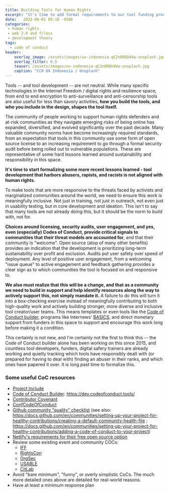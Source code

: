 ```yaml
---
title: Building Tools for Human Rights
excerpt: "It's time to add formal requirements to our tool funding process to reduce risks while also contributing to building more inclusive tools"
date:   2022-06-01 09:18 -0500
categories:
 - human rights
 - web 2.0 and f/loss
 - development theory
tags:
  - code of conduct
header:
    overlay_image: /assets/images/ux-indonesia-qC2n6RQU4Vw-unsplash.jpg
    overlay_filter: 0.5
    teaser: /assets/images/ux-indonesia-qC2n6RQU4Vw-unsplash.jpg
    caption: "CC0 UX Indonesia / Unsplash"
---
```


Tools -- and tool development -- are not neutral. While many specific technologies in the Internet Freedom / digital rights and resilience space, from end to end encryption to anti-surveillance and anti-censorship tools are also useful for less than savory activities, **how you build the tools, and who you include in the design, shapes the tool itself.**

The community of people working to support human rights defenders and at-risk communities as they navigate emerging risks of being online has expanded, diversified, and evolved significantly over the past decade. Many valuable community norms have become increasingly required standards, from an expectation that tools in this community use some form of open source license to an increasing requirement to go through a formal security audit before being rolled out to vulnerable populations. These are representative of some hard lessons learned around sustainability and responsibility in this space.

**It's time to start formalizing some more recent lessons learned - tool development that harbors abusers, rapists, and racists is not aligned with human rights.**

To make tools that are more responsive to the threats faced by activists and marginalized communities around the world, we need to ensure this work is meaningfully inclusive. Not just in training, not just in outreach, not even just in usability testing, but in core development and ideation. This isn't to say that many tools are not already doing this, but it should be the norm to build with, not for.

**Choices around licensing, security audits, user engagement, and yes, even (especially) Codes of Conduct, provide critical signals to communities that their threat models are accounted for**, and that their community is "welcome". Open source (atop of many other benefits) provides an indication that the development is prioritizing long-term sustainability over profit and exclusion. Audits put user safety over speed of deployment. Any level of positive user engagement, from a welcoming "issue queue" to active engagement and feedback gathering provides a clear sign as to which communities the tool is focused on and responsive to.

**We also must realize that this will be a change, and that as a community we need to build in support and help identify resources along the way to actively support this, not simply mandate it.** A failure to do this will turn it into a box-checking exercise instead of meaningfully contributing to both high-quality work and actively building stronger, more diverse and inclusive tool creator/user teams. This means templates or even tools like the [Code of Conduct builder](https://github.com/gembarrett/coconduct-builder), programs like Internews' [BASICS](https://internews.org/BASICS), and direct monetary support from funders in this space to support and encourage this work long before making it a condition.

This certainly is not new, and I'm certainly not the first to think this -- the Code of Conduct builder alone has been working on this since 2015, and countless tool developers, funders, digital safery trainers are already working and quietly tracking which tools have responsibly dealt with (or prepared for having to deal with) finding an abuser in their ranks, and which ones have papered it over. It is long past time to formalize this.

### Some useful CoC resources

* [Project Include](https://projectinclude.org/writing_cocs)
* [Code of Conduct Builder](https://github.com/gembarrett/coconduct-builder): https://dev.codeofconduct.tools/
* [Contributor Covenant](https://www.contributor-covenant.org/)
* [ConfCodeOfConduct](https://confcodeofconduct.com/)
* [Github community "quality" checklist](https://docs.github.com/en/github/site-policy/github-community-guidelines) (see also: https://docs.github.com/en/communities/setting-up-your-project-for-healthy-contributions/creating-a-default-community-health-file ; https://docs.github.com/en/communities/setting-up-your-project-for-healthy-contributions/adding-a-code-of-conduct-to-your-project)
* [Netlify's requirements for their free open source option](https://www.netlify.com/legal/open-source-policy/)
* Review some existing event and community COCs:
   - [IFF](https://internetfreedomfestival.org/wiki/index.php/Code_of_Conduct)
   - [RightsCon](https://www.rightscon.org/code-of-conduct/)
   - [OrgSec](https://orgsec.community/display/OS/Code+of+Conduct)
   - [USABLE](https://usable.tools/coc/)
   - [CitLab](https://citizenlab.ca/summerinstitute-2019/code-of-conduct/)
* Avoid "bare minimum", "funny", or overly simplistic CoCs. <!-- (e.g. https://web.archive.org/web/20190428142353/https://www.derbycon.com/code-of-conduct/ ; https://web.archive.org/web/20190115161637/https://www.derbycon.com/blog/derbycon-9-0-every-beginning-has-an-end/), and CCC: https://gizmodo.com/major-hacker-conference-organizers-accused-of-ignoring-1821631895#_ga=2.93521693.1461816492.1514469473-1695488106.1512405280 ). --> The much more detailed ones above are detailed for real-world reasons.
* Have at least a minimum response plan <!--(see: https://www.vice.com/en/article/wjkjzm/what-went-wrong-at-the-hope-hacking-conference; https://twitter.com/hopeconf/status/1020809986925088769 )-->
